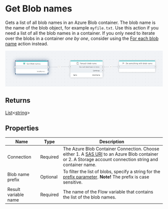 # Get Blob names

Gets a list of all blob names in an Azure Blob container. The blob name is the name of the blob object, for example `myfile.txt`.
Use this action if you need a list of all the blob names in a container. If you only need to iterate over the blobs in a container _one by one_, consider using the [For each blob name](foreach-blob-name.md) action instead.

![img](../../../../images/flow/get-blob-names.png)

## Returns
[List](https://learn.microsoft.com/en-us/dotnet/api/system.collections.generic.list-1)<[string](https://learn.microsoft.com/en-us/dotnet/api/system.string)>

## Properties

| Name             | Type      |Description                                             |
|------------------|-----------|--------------------------------------------------------|
| Connection       | Required  | The Azure Blob Container Connection. Choose either 1. A [SAS URI](https://learn.microsoft.com/en-us/azure/storage/common/storage-sas-overview) to an Azure Blob container or 2. A Storage account connection string and container name.       |
| Blob name prefix | Optional  | To filter the list of blobs, specify a string for the [prefix parameter](https://learn.microsoft.com/en-us/azure/storage/blobs/storage-blobs-list#filter-results-with-a-prefix). **Note!** The prefix is case sensitive. |
| Result variable name | Required | The name of the Flow variable that contains the list of the blob names. |


